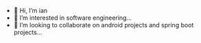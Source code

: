 - 👋 Hi, I’m ian
- 👀 I’m interested in software engineering...
- 💞️ I’m looking to collaborate on android projects and spring boot projects...

<!---
iankang/iankang is a ✨ special ✨ repository because its `README.md` (this file) appears on your GitHub profile.
You can click the Preview link to take a look at your changes.
--->

